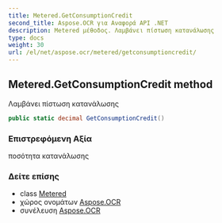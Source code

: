```yaml
---
title: Metered.GetConsumptionCredit
second_title: Aspose.OCR για Αναφορά API .NET
description: Metered μέθοδος. Λαμβάνει πίστωση κατανάλωσης
type: docs
weight: 30
url: /el/net/aspose.ocr/metered/getconsumptioncredit/
---
```

## Metered.GetConsumptionCredit method

Λαμβάνει πίστωση κατανάλωσης

```csharp
public static decimal GetConsumptionCredit()
```

### Επιστρεφόμενη Αξία

ποσότητα κατανάλωσης

### Δείτε επίσης

* class [Metered](../)
* χώρος ονομάτων [Aspose.OCR](../../metered/)
* συνέλευση [Aspose.OCR](../../../)


